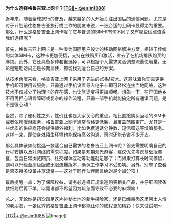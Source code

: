 **为什么选择格鲁吉亚上网卡？[[TG💪+ @esim1088](https://t.me/s/esim1088)]**

近年来，随着全球旅行的普及，越来越多的人开始关注出国后的通信问题。尤其是对于计划前往格鲁吉亚旅行或工作的朋友来说，一张合适的上网卡显得尤为重要。那么，什么是格鲁吉亚上网卡呢？它与普通的SIM卡有何不同？又有哪些优点值得我们选择呢？

首先，格鲁吉亚上网卡是一种专为国际用户设计的移动网络解决方案。相较于传统的实体SIM卡，这种卡更加便捷，支持在线购买和激活，省去了在机场排队购买的麻烦。此外，它还具备多种套餐选择，可以根据个人需求灵活调整流量使用量。无论是短期访问还是长期居住，都能找到适合自己的方案。

从技术角度来看，格鲁吉亚上网卡采用了先进的eSIM技术。这意味着你无需更换手机即可使用该服务，只需通过手机设置导入电子卡即可轻松连接当地网络。这种技术不仅减少了物理卡的存在感，也让旅途变得更加顺畅。想象一下，在异国他乡不用再担心语言障碍或复杂的操作流程，只需一部手机就能搞定所有通讯问题，是不是很心动？

当然，除了便利性之外，性价比也是大家关心的重点。相比直接购买当地的SIM卡或者依赖漫游服务，格鲁吉亚上网卡通常价格更低廉，且覆盖范围更广。尤其是一些优质的供应商还会提供额外福利，比如免费通话分钟数、短信赠送等增值服务。这样一来，即使身处陌生环境也能保持高效沟通，同时还能节省不少开支。

那么具体该如何挑选一款适合自己需求的格鲁吉亚上网卡呢？首先需要明确自己的行程安排以及对网络的需求程度。如果是短期观光游客，建议优先考虑基础版套餐，包含日常浏览网页、社交媒体互动等功能就足够了；而如果打算长时间停留，则可以升级至高级版或无限流量版本，确保工作学习不受影响。另外，别忘了查看是否支持多设备共享流量——这对于同行伙伴而言绝对是个加分项！

最后提醒一点：为了保障权益，请务必选择正规渠道购买相关产品，并仔细阅读条款细则后再下单。毕竟谁都不希望因为疏忽而导致不必要的麻烦嘛！

总之，无论你是初次踏足这片神秘土地的新手探险家，还是已经熟悉这里风土人情的老朋友，一张优秀的格鲁吉亚上网卡都能让你的旅程更加精彩！快来试试吧～

[[TG💪+ @esim1088](https://t.me/s/esim1088) ![Image](https://i.postimg.cc/4NQfJmqS/Snipaste-2025-05-13-00-14-12.png)]